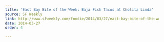 ```yaml
---
title: 'East Bay Bite of the Week: Baja Fish Tacos at Cholita Linda'
source: SF Weekly
link: http://www.sfweekly.com/foodie/2014/03/27/east-bay-bite-of-the-week-baja-fish-tacos-at-cholita-linda
date: 2014-03-27
order: 4

---
```

